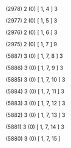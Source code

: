 (2978) 2 (0) [ 1, 4 ] 3 


(2977) 2 (0) [ 1, 5 ] 3 


(2976) 2 (0) [ 1, 6 ] 3 


(2975) 2 (0) [ 1, 7 ] 9 


(5887) 3 (0) [ 1, 7, 8 ] 3 


(5886) 3 (0) [ 1, 7, 9 ] 3 


(5885) 3 (0) [ 1, 7, 10 ] 3 


(5884) 3 (0) [ 1, 7, 11 ] 3 


(5883) 3 (0) [ 1, 7, 12 ] 3 


(5882) 3 (0) [ 1, 7, 13 ] 3 


(5881) 3 (0) [ 1, 7, 14 ] 3 


(5880) 3 (0) [ 1, 7, 15 ]  


